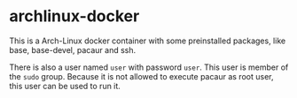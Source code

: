# archlinux-docker

This is a Arch-Linux docker container with some preinstalled packages, like
base, base-devel, pacaur and ssh.

There is also a user named ``user`` with password ``user``. This user is member
of the ``sudo`` group.
Because it is not allowed to execute pacaur as root user, this user can be used
to run it.

